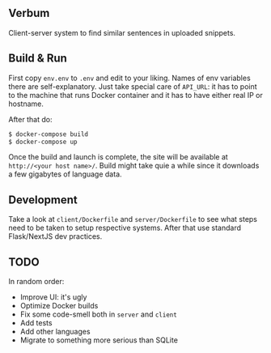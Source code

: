 Verbum
---
Client-server system to find similar sentences in uploaded snippets.

## Build & Run

First copy `env.env` to `.env` and edit to your liking.
Names of env variables there are self-explanatory. Just take
special care of `API_URL`: it has to point to the machine that runs
Docker container and it has to have either real IP or hostname.

After that do:

```bash
$ docker-compose build
$ docker-compose up
```

Once the build and launch is complete, the site will be
available at `http://<your host name>/`. Build might take quie
a while since it downloads a few gigabytes of language data.

## Development

Take a look at `client/Dockerfile` and `server/Dockerfile`
to see what steps need to be taken to setup respective
systems. After that use standard Flask/NextJS dev practices.

## TODO

In random order:

- Improve UI: it's ugly
- Optimize Docker builds
- Fix some code-smell both in `server` and `client`
- Add tests
- Add other languages
- Migrate to something more serious than SQLite
